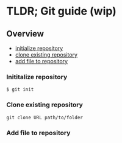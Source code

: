 # TLDR; Git guide (wip)

## Overview
* [initialize repository](#inititalize-repository)
* [clone existing repository](#clone-existing-repository)
* [add file to repository](#add-file-to-repository)

### Inititalize repository

```
$ git init
```

### Clone existing repository

```
git clone URL path/to/folder
```
### Add file to repository

